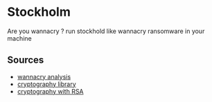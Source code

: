 # Stockholm
Are you wannacry ? run stockhold like wannacry ransomware in your machine


## Sources
- [wannacry analysis]
- [cryptography library]
- [cryptography with RSA]
  
<!-- Link -->
[wannacry analysis]: https://www.secureworks.com/research/wcry-ransomware-analysis
[cryptography library]: https://cryptography.io/
[cryptography with RSA]: https://medium.com/@madeenali2003/unlocking-cryptography-a-hands-on-guide-to-encrypting-and-decrypting-files-using-python-611766e73f7a